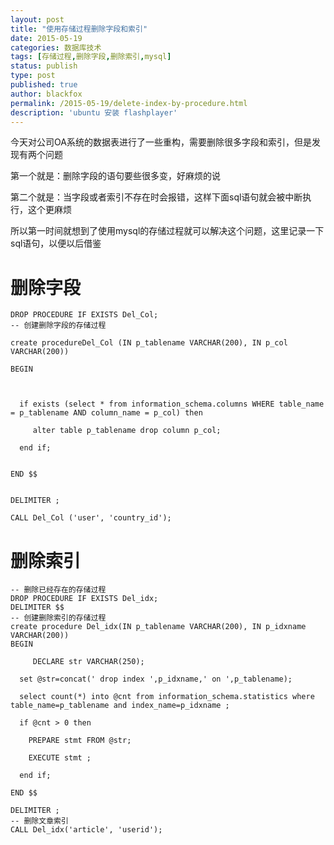 ```yaml
---
layout: post
title: "使用存储过程删除字段和索引"
date: 2015-05-19
categories: 数据库技术
tags: [存储过程,删除字段,删除索引,mysql]
status: publish
type: post
published: true
author: blackfox
permalink: /2015-05-19/delete-index-by-procedure.html
description: 'ubuntu 安装 flashplayer'
---
```


今天对公司OA系统的数据表进行了一些重构，需要删除很多字段和索引，但是发现有两个问题

第一个就是：删除字段的语句要些很多变，好麻烦的说

第二个就是：当字段或者索引不存在时会报错，这样下面sql语句就会被中断执行，这个更麻烦

所以第一时间就想到了使用mysql的存储过程就可以解决这个问题，这里记录一下sql语句，以便以后借鉴

删除字段
===

```mysql
DROP PROCEDURE IF EXISTS Del_Col;  
-- 创建删除字段的存储过程

create procedureDel_Col (IN p_tablename VARCHAR(200), IN p_col VARCHAR(200)) 

BEGIN 



  if exists (select * from information_schema.columns WHERE table_name = p_tablename AND column_name = p_col) then

     alter table p_tablename drop column p_col;

  end if; 


END $$


DELIMITER ;

CALL Del_Col ('user', 'country_id');

```

删除索引
===

```mysql
-- 删除已经存在的存储过程
DROP PROCEDURE IF EXISTS Del_idx; 
DELIMITER $$
-- 创建删除索引的存储过程 
create procedure Del_idx(IN p_tablename VARCHAR(200), IN p_idxname VARCHAR(200)) 
BEGIN 

     DECLARE str VARCHAR(250); 

  set @str=concat(' drop index ',p_idxname,' on ',p_tablename);  

  select count(*) into @cnt from information_schema.statistics where table_name=p_tablename and index_name=p_idxname ; 

  if @cnt > 0 then  

    PREPARE stmt FROM @str; 

    EXECUTE stmt ; 

  end if; 

END $$

DELIMITER ;
-- 删除文章索引
CALL Del_idx('article', 'userid');

```
